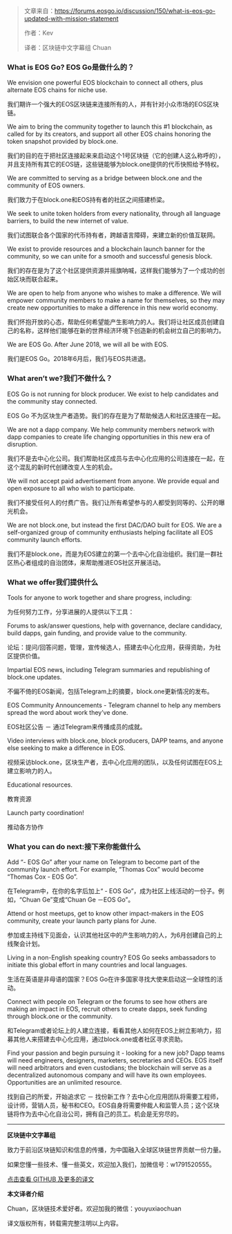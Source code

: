 > 文章来自：https://forums.eosgo.io/discussion/150/what-is-eos-go-updated-with-mission-statement
>
> 作者：Kev
>
> 译者：区块链中文字幕组 Chuan



### What is EOS Go?  EOS Go是做什么的？

We envision one powerful EOS blockchain to connect all others, plus alternate EOS chains for niche use.

我们期许一个强大的EOS区块链来连接所有的人，并有针对小众市场的EOS区块链。

We aim to bring the community together to launch this #1 blockchain, as called for by its creators, and support all other EOS chains honoring the token snapshot provided by block.one.

我们的目的在于把社区连接起来来启动这个1号区块链（它的创建人这么称呼的），并且支持所有其它的EOS链，这些链能够为block.one提供的代币快照给予特权。

We are committed to serving as a bridge between block.one and the community of EOS owners.

我们致力于在block.one和EOS持有者的社区之间搭建桥梁。

We seek to unite token holders from every nationality, through all language barriers, to build the new internet of value.

我们试图联合各个国家的代币持有者，跨越语言障碍，来建立新的价值互联网。

We exist to provide resources and a blockchain launch banner for the community, so we can unite for a smooth and successful genesis block.

我们的存在是为了这个社区提供资源并摇旗呐喊，这样我们能够为了一个成功的创始区块而联合起来。

We are open to help from anyone who wishes to make a difference. We will empower community members to make a name for themselves, so they may create new opportunities to make a difference in this new world economy.

我们怀抱开放的心态，帮助任何希望能产生影响力的人。我们将让社区成员创建自己的名称，这样他们能够在新的世界经济环境下创造新的机会树立自己的影响力。

We are EOS Go. After June 2018, we will all be with EOS.

我们是EOS Go。2018年6月后，我们与EOS共进退。



### What aren’t we?我们不做什么？

EOS Go is not running for block producer. We exist to help candidates and the community stay connected.

EOS Go 不为区块生产者造势。我们的存在是为了帮助候选人和社区连接在一起。

We are not a dapp company. We help community members network with dapp companies to create life changing opportunities in this new era of disruption.

我们不是去中心化公司。我们帮助社区成员与去中心化应用的公司连接在一起，在这个混乱的新时代创建改变人生的机会。

We will not accept paid advertisement from anyone. We provide equal and open exposure to all who wish to participate.

我们不接受任何人的付费广告。我们让所有希望参与的人都受到同等的、公开的曝光机会。

We are not block.one, but instead the first DAC/DAO built for EOS. We are a self-organized group of community enthusiasts helping facilitate all EOS community launch efforts.

我们不是block.one，而是为EOS建立的第一个去中心化自治组织。我们是一群社区热心者组成的自治团体，来帮助推进EOS社区开展活动。



### What we offer我们提供什么

Tools for anyone to work together and share progress, including:

为任何努力工作，分享进展的人提供以下工具：

Forums to ask/answer questions, help with governance, declare candidacy, build dapps, gain funding, and provide value to the community.

论坛：提问/回答问题，管理，宣传候选人，搭建去中心化应用，获得资助，为社区提供价值。

Impartial EOS news, including Telegram summaries and republishing of block.one updates.

不偏不倚的EOS新闻，包括Telegram上的摘要，block.one更新情况的发布。

EOS Community Announcements - Telegram channel to help any members spread the word about work they’ve done.

EOS社区公告 － 通过Telegram来传播成员的成就。

Video interviews with block.one, block producers, DAPP teams, and anyone else seeking to make a difference in EOS.

视频采访block.one，区块生产者，去中心化应用的团队，以及任何试图在EOS上建立影响力的人。

Educational resources.

教育资源

Launch party coordination!

推动各方协作



### What you can do next:接下来你能做什么

Add “- EOS Go” after your name on Telegram to become part of the community launch effort. For example, “Thomas Cox” would become “Thomas Cox - EOS Go”. 

在Telegram中，在你的名字后加上“ - EOS Go”，成为社区上线活动的一份子。例如，“Chuan Ge”变成“Chuan Ge －EOS Go”。


Attend or host meetups, get to know other impact-makers in the EOS community, create your launch party plans for June.

参加或主持线下见面会，认识其他社区中的产生影响力的人，为6月创建自己的上线聚会计划。

Living in a non-English speaking country? EOS Go seeks ambassadors to initiate this global effort in many countries and local languages.

生活在英语是非母语的国家？EOS Go在许多国家寻找大使来启动这一全球性的活动。

Connect with people on Telegram or the forums to see how others are making an impact in EOS, recruit others to create dapps, seek funding through block.one or the community.

和Telegram或者论坛上的人建立连接，看看其他人如何在EOS上树立影响力，招募其他人来搭建去中心化应用，通过block.one或者社区寻求资助。

Find your passion and begin pursuing it - looking for a new job? Dapp teams will need engineers, designers, marketers, secretaries and CEOs. EOS itself will need arbitrators and even custodians; the blockchain will serve as a decentralized autonomous company and will have its own employees. Opportunities are an unlimited resource.

找到自己的所爱，开始追求它 － 找份新工作？去中心化应用团队将需要工程师，设计师，营销人员，秘书和CEO。EOS自身将需要仲裁人和监管人员；这个区块链将作为去中心化自治公司，拥有自己的员工。机会是无穷尽的。



------

**区块链中文字幕组**

致力于前沿区块链知识和信息的传播，为中国融入全球区块链世界贡献一份力量。

如果您懂一些技术、懂一些英文，欢迎加入我们，加微信号：w1791520555。

[点击查看 GITHUB 及更多的译文](https://github.com/BlockchainTranslator/EOS)

**本文译者介绍**

Chuan，区块链技术爱好者。欢迎加我的微信：youyuxiaochuan

译文版权所有，转载需完整注明以上内容。
